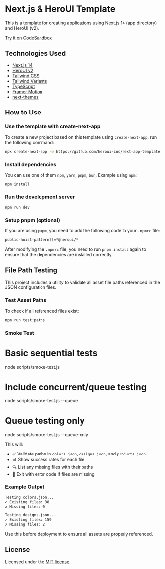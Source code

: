 # Next.js & HeroUI Template

This is a template for creating applications using Next.js 14 (app directory) and HeroUI (v2).

[Try it on CodeSandbox](https://githubbox.com/heroui-inc/heroui/next-app-template)

## Technologies Used

- [Next.js 14](https://nextjs.org/docs/getting-started)
- [HeroUI v2](https://heroui.com/)
- [Tailwind CSS](https://tailwindcss.com/)
- [Tailwind Variants](https://tailwind-variants.org)
- [TypeScript](https://www.typescriptlang.org/)
- [Framer Motion](https://www.framer.com/motion/)
- [next-themes](https://github.com/pacocoursey/next-themes)

## How to Use

### Use the template with create-next-app

To create a new project based on this template using `create-next-app`, run the following command:

```bash
npx create-next-app -e https://github.com/heroui-inc/next-app-template
```

### Install dependencies

You can use one of them `npm`, `yarn`, `pnpm`, `bun`, Example using `npm`:

```bash
npm install
```

### Run the development server

```bash
npm run dev
```

### Setup pnpm (optional)

If you are using `pnpm`, you need to add the following code to your `.npmrc` file:

```bash
public-hoist-pattern[]=*@heroui/*
```

After modifying the `.npmrc` file, you need to run `pnpm install` again to ensure that the dependencies are installed correctly.

## File Path Testing

This project includes a utility to validate all asset file paths referenced in the JSON configuration files.

### Test Asset Paths

To check if all referenced files exist:

```bash
npm run test:paths
```

### Smoke Test 

# Basic sequential tests
node scripts/smoke-test.js

# Include concurrent/queue testing  
node scripts/smoke-test.js --queue

# Queue testing only
node scripts/smoke-test.js --queue-only

This will:

- ✅ Validate paths in `colors.json`, `designs.json`, and `products.json`
- 📊 Show success rates for each file
- 🔍 List any missing files with their paths
- 🎯 Exit with error code if files are missing

### Example Output

```bash
Testing colors.json...
✓ Existing files: 38
✗ Missing files: 0

Testing designs.json...
✓ Existing files: 159
✗ Missing files: 2
```

Use this before deployment to ensure all assets are properly referenced.

## License

Licensed under the [MIT license](https://github.com/heroui-inc/next-app-template/blob/main/LICENSE).
